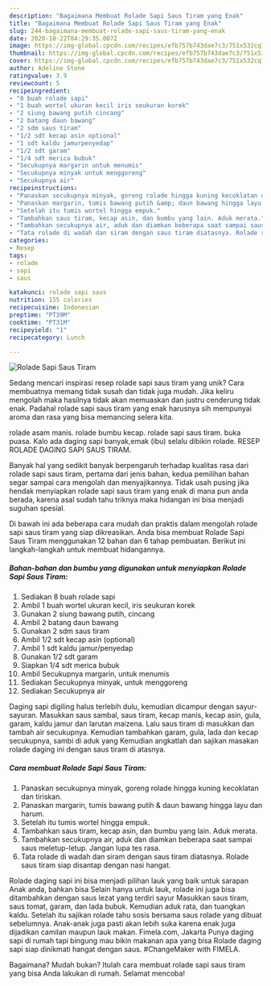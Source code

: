 ```yaml
---
description: "Bagaimana Membuat Rolade Sapi Saus Tiram yang Enak"
title: "Bagaimana Membuat Rolade Sapi Saus Tiram yang Enak"
slug: 244-bagaimana-membuat-rolade-sapi-saus-tiram-yang-enak
date: 2020-10-22T04:29:35.007Z
image: https://img-global.cpcdn.com/recipes/efb757b743dae7c3/751x532cq70/rolade-sapi-saus-tiram-foto-resep-utama.jpg
thumbnail: https://img-global.cpcdn.com/recipes/efb757b743dae7c3/751x532cq70/rolade-sapi-saus-tiram-foto-resep-utama.jpg
cover: https://img-global.cpcdn.com/recipes/efb757b743dae7c3/751x532cq70/rolade-sapi-saus-tiram-foto-resep-utama.jpg
author: Adeline Stone
ratingvalue: 3.9
reviewcount: 5
recipeingredient:
- "8 buah rolade sapi"
- "1 buah wortel ukuran kecil iris seukuran korek"
- "2 siung bawang putih cincang"
- "2 batang daun bawang"
- "2 sdm saus tiram"
- "1/2 sdt kecap asin optional"
- "1 sdt kaldu jamurpenyedap"
- "1/2 sdt garam"
- "1/4 sdt merica bubuk"
- "Secukupnya margarin untuk menumis"
- "Secukupnya minyak untuk menggoreng"
- "Secukupnya air"
recipeinstructions:
- "Panaskan secukupnya minyak, goreng rolade hingga kuning kecoklatan dan tiriskan."
- "Panaskan margarin, tumis bawang putih &amp; daun bawang hingga layu dan harum."
- "Setelah itu tumis wortel hingga empuk."
- "Tambahkan saus tiram, kecap asin, dan bumbu yang lain. Aduk merata."
- "Tambahkan secukupnya air, aduk dan diamkan beberapa saat sampai saus meletup-letup. Jangan lupa tes rasa."
- "Tata rolade di wadah dan siram dengan saus tiram diatasnya. Rolade saus tiram siap disantap dengan nasi hangat."
categories:
- Resep
tags:
- rolade
- sapi
- saus

katakunci: rolade sapi saus 
nutrition: 155 calories
recipecuisine: Indonesian
preptime: "PT39M"
cooktime: "PT31M"
recipeyield: "1"
recipecategory: Lunch

---
```



![Rolade Sapi Saus Tiram](https://img-global.cpcdn.com/recipes/efb757b743dae7c3/751x532cq70/rolade-sapi-saus-tiram-foto-resep-utama.jpg)

Sedang mencari inspirasi resep rolade sapi saus tiram yang unik? Cara membuatnya memang tidak susah dan tidak juga mudah. Jika keliru mengolah maka hasilnya tidak akan memuaskan dan justru cenderung tidak enak. Padahal rolade sapi saus tiram yang enak harusnya sih mempunyai aroma dan rasa yang bisa memancing selera kita.

rolade asam manis. rolade bumbu kecap. rolade sapi saus tiram. buka puasa. Kalo ada daging sapi banyak,emak (ibu) selalu dibikin rolade. RESEP ROLADE DAGING SAPI SAUS TIRAM.

Banyak hal yang sedikit banyak berpengaruh terhadap kualitas rasa dari rolade sapi saus tiram, pertama dari jenis bahan, kedua pemilihan bahan segar sampai cara mengolah dan menyajikannya. Tidak usah pusing jika hendak menyiapkan rolade sapi saus tiram yang enak di mana pun anda berada, karena asal sudah tahu triknya maka hidangan ini bisa menjadi suguhan spesial.


Di bawah ini ada beberapa cara mudah dan praktis dalam mengolah rolade sapi saus tiram yang siap dikreasikan. Anda bisa membuat Rolade Sapi Saus Tiram menggunakan 12 bahan dan 6 tahap pembuatan. Berikut ini langkah-langkah untuk membuat hidangannya.

<!--inarticleads1-->

##### Bahan-bahan dan bumbu yang digunakan untuk menyiapkan Rolade Sapi Saus Tiram:

1. Sediakan 8 buah rolade sapi
1. Ambil 1 buah wortel ukuran kecil, iris seukuran korek
1. Gunakan 2 siung bawang putih, cincang
1. Ambil 2 batang daun bawang
1. Gunakan 2 sdm saus tiram
1. Ambil 1/2 sdt kecap asin (optional)
1. Ambil 1 sdt kaldu jamur/penyedap
1. Gunakan 1/2 sdt garam
1. Siapkan 1/4 sdt merica bubuk
1. Ambil Secukupnya margarin, untuk menumis
1. Sediakan Secukupnya minyak, untuk menggoreng
1. Sediakan Secukupnya air


Daging sapi digiling halus terlebih dulu, kemudian dicampur dengan sayur-sayuran. Masukkan saus sambal, saus tiram, kecap manis, kecap asin, gula, garam, kaldu jamur dan larutan maizena. Lalu saus tiram di masukkan dan tambah air secukupnya. Kemudian tambahkan garam, gula, lada dan kecap secukupnya, sambi di aduk yang Kemudian angkatlah dan sajikan masakan rolade daging ini dengan saus tiram di atasnya. 

<!--inarticleads2-->

##### Cara membuat Rolade Sapi Saus Tiram:

1. Panaskan secukupnya minyak, goreng rolade hingga kuning kecoklatan dan tiriskan.
1. Panaskan margarin, tumis bawang putih &amp; daun bawang hingga layu dan harum.
1. Setelah itu tumis wortel hingga empuk.
1. Tambahkan saus tiram, kecap asin, dan bumbu yang lain. Aduk merata.
1. Tambahkan secukupnya air, aduk dan diamkan beberapa saat sampai saus meletup-letup. Jangan lupa tes rasa.
1. Tata rolade di wadah dan siram dengan saus tiram diatasnya. Rolade saus tiram siap disantap dengan nasi hangat.


Rolade daging sapi ini bisa menjadi pilihan lauk yang baik untuk sarapan Anak anda, bahkan bisa Selain hanya untuk lauk, rolade ini juga bisa ditambahkan dengan saus lezat yang terdiri sayur Masukkan saus tiram, saus tomat, garam, dan lada bubuk. Kemudian aduk rata, dan tuangkan kaldu. Setelah itu sajikan rolade tahu sosis bersama saus rolade yang dibuat sebelumnya. Anak-anak juga pasti akan lebih suka karena enak juga dijadikan camilan maupun lauk makan. Fimela.com, Jakarta Punya daging sapi di rumah tapi bingung mau bikin makanan apa yang bisa Rolade daging sapi siap dinikmati hangat dengan saus. #ChangeMaker with FIMELA. 

Bagaimana? Mudah bukan? Itulah cara membuat rolade sapi saus tiram yang bisa Anda lakukan di rumah. Selamat mencoba!
